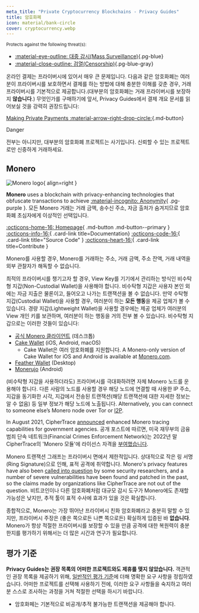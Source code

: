 ```yaml
---
meta_title: "Private Cryptocurrency Blockchains - Privacy Guides"
title: 암호화폐
icon: material/bank-circle
cover: cryptocurrency.webp
---
```


<small>Protects against the following threat(s):</small>

- [:material-eye-outline: 대중 감시(Mass Surveillance)](basics/common-threats.md#mass-surveillance-programs ""){.pg-blue}
- [:material-close-outline: 검열(Censorship)](basics/common-threats.md#avoiding-censorship ""){.pg-blue-gray}

온라인 결제는 프라이버시에 있어서 매우 큰 문제입니다. 다음과 같은 암호화폐는 여러분이 프라이버시를 보호하면서 결제를 하는 방법에 대해 충분한 이해를 갖춘 경우, 거래 프라이버시를 기본적으로 제공합니다.(대부분의 암호화폐는 거래 프라이버시를 보장하지 **않습니다**.) 무엇인가를 구매하기에 앞서, Privacy Guides에서 결제 개요 문서를 읽어보실 것을 강력히 권장드립니다:

[Making Private Payments :material-arrow-right-drop-circle:](advanced/payments.md ""){.md-button}

<div class="admonition danger" markdown>
<p class="admonition-title">Danger</p>

전부는 아니지만, 대부분의 암호화폐 프로젝트는 사기입니다. 신뢰할 수 있는 프로젝트로만 신중하게 거래하세요.

</div>

## Monero

<div class="admonition recommendation" markdown>

![Monero logo](assets/img/cryptocurrency/monero.svg){ align=right }

**Monero** uses a blockchain with privacy-enhancing technologies that obfuscate transactions to achieve [:material-incognito: Anonymity](basics/common-threats.md#anonymity-vs-privacy){ .pg-purple }. 모든 Monero 거래는 거래 금액, 송수신 주소, 자금 출처가 숨겨지므로 암호화폐 초심자에게 이상적인 선택입니다.

[:octicons-home-16: Homepage](https://getmonero.org){ .md-button .md-button--primary }
[:octicons-info-16:](https://getmonero.org/resources/user-guides){ .card-link title=Documentation}
[:octicons-code-16:](https://github.com/monero-project/monero){ .card-link title="Source Code" }
[:octicons-heart-16:](https://getmonero.org/get-started/contributing){ .card-link title=Contribute }

</details>

</div>

Monero를 사용할 경우, Monero를 거래하는 주소, 거래 금액, 주소 잔액, 거래 내역을 외부 관찰자가 해독할 수 없습니다.

최적의 프라이버시를 챙기고자 할 경우, View Key를 기기에서 관리하는 방식인 비수탁형 지갑(Non-Custodial Wallet)을 사용해야 합니다. 비수탁형 지갑은 사용자 본인 외에는 자금 지출은 물론이고, 들어오고 나가는 트랜잭션을 볼 수 없습니다. 만약 수탁형 지갑(Custodial Wallet)을 사용할 경우, 여러분이 하는 **모든 행동**을 제공 업체가 볼 수 있습니다. 경량 지갑(Lightweight Wallet)을 사용할 경우에는 제공 업체가 여러분의 View 개인 키를 보관하며, 여러분이 하는 행동을 거의 전부 볼 수 있습니다. 비수탁형 지갑으로는 이러한 것들이 있습니다:

- [공식 Monero 클라이언트](https://getmonero.org/downloads) (데스크톱)
- [Cake Wallet](https://cakewallet.com) (iOS, Android, macOS)
    - Cake Wallet은 여러 암호화폐를 지원합니다. A Monero-only version of Cake Wallet for iOS and Android is available at [Monero.com](https://monero.com).
- [Feather Wallet](https://featherwallet.org) (Desktop)
- [Monerujo](https://monerujo.io) (Android)

(비수탁형 지갑을 사용하더라도) 프라이버시를 극대화하려면 자체 Monero 노드를 운용해야 합니다. 다른 사람의 노드를 사용할 경우 해당 노드에 연결할 때 사용한 IP 주소, 지갑을 동기화한 시각, 지갑에서 전송된 트랜잭션(해당 트랜잭션에 대한 자세한 정보는 알 수 없음) 등 일부 정보가 해당 노드에 노출됩니다. Alternatively, you can connect to someone else’s Monero node over Tor or [I2P](alternative-networks.md#i2p-the-invisible-internet-project).

In August 2021, CipherTrace [announced](https://web.archive.org/web/20240223224846/https://ciphertrace.com/enhanced-monero-tracing) enhanced Monero tracing capabilities for government agencies. 공개 포스트에 따르면, 미국 재무부의 금융 범죄 단속 네트워크(Financial Crimes Enforcement Network)는 2022년 말 CipherTrace의 'Monero 모듈'에 라이선스 자격을 [부여했습니다](https://sam.gov/opp/d12cbe9afbb94ca68006d0f006d355ac/view).

Monero 트랜잭션 그래프는 프라이버시 면에서 제한적입니다. 상대적으로 작은 링 서명(Ring Signature)으로 인해, 표적 공격에 취약합니다. Monero's privacy features have also been [called into question](https://web.archive.org/web/20180331203053/https://wired.com/story/monero-privacy) by some security researchers, and a number of severe vulnerabilities have been found and patched in the past, so the claims made by organizations like CipherTrace are not out of the question. 비트코인이나 다른 암호화폐처럼 대규모 감시 도구가 Monero에도 존재할 가능성은 낮지만, 추적 툴이 표적 수사에 효과가 있을 것은 확실합니다.

종합적으로, Monero는 가장 뛰어난 프라이버시 친화 암호화폐라고 충분히 말할 수 있지만, 프라이버시 주장은 (좋은 쪽으로든 나쁜 쪽으로든) 확실하게 입증된 바 **없습니다**. Monero가 항상 적절한 프라이버시를 보장할 수 있을 만큼 공격에 대한 복원력이 충분한지를 평가하기 위해서는 더 많은 시간과 연구가 필요합니다.

## 평가 기준

**Privacy Guides는 권장 목록의 어떠한 프로젝트와도 제휴를 맺지 않았습니다.** 객관적인 권장 목록을 제공하기 위해, [일반적인 평가 기준](about/criteria.md)에 더해 명확한 요구 사항을 정립하였습니다. 어떠한 프로젝트를 선택해 사용하기 전에, 이러한 요구 사항들을 숙지하고 여러분 스스로 조사하는 과정을 거쳐 적절한 선택을 하시기 바랍니다.

- 암호화페는 기본적으로 비공개/추적 불가능한 트랜잭션을 제공해야 합니다.
